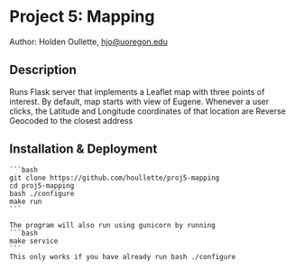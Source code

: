 # Project 5: Mapping

Author: Holden Oullette, hjo@uoregon.edu

## Description ##
Runs Flask server that implements a Leaflet map with three points of interest. By
default, map starts with view of Eugene. Whenever a user clicks, the Latitude and
Longitude coordinates of that location are Reverse Geocoded to the closest address

## Installation & Deployment ##

	```bash
	git clone https://github.com/houllette/proj5-mapping
	cd proj5-mapping
	bash ./configure
	make run
    ```

    The program will also run using gunicorn by running
    ```bash
    make service
    ```
    This only works if you have already run bash ./configure
